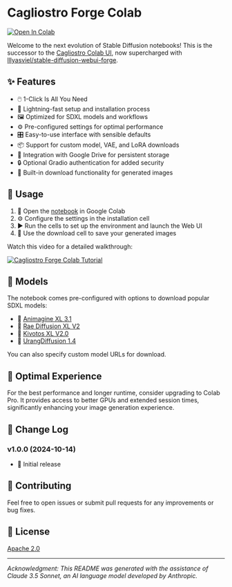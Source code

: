 # Cagliostro Forge Colab

[![Open In Colab](https://colab.research.google.com/assets/colab-badge.svg)](https://colab.research.google.com/github/cagliostrolab/forge-colab/blob/main/cagliostro-forge-colab.ipynb)

Welcome to the next evolution of Stable Diffusion notebooks! This is the successor to the [Cagliostro Colab UI](https://colab.research.google.com/github/Linaqruf/sd-notebook-collection/blob/main/cagliostro-colab-ui.ipynb), now supercharged with [lllyasviel/stable-diffusion-webui-forge](https://github.com/lllyasviel/stable-diffusion-webui-forge).

## ✨ Features

- 🖱️ 1-Click Is All You Need
- 🚀 Lightning-fast setup and installation process
- 🖼️ Optimized for SDXL models and workflows
- ⚙️ Pre-configured settings for optimal performance
- 🎛️ Easy-to-use interface with sensible defaults
- 📦 Support for custom model, VAE, and LoRA downloads
- 💾 Integration with Google Drive for persistent storage
- 🔒 Optional Gradio authentication for added security
- 💾 Built-in download functionality for generated images

## 🚀 Usage

1. 📂 Open the [notebook](https://github.com/cagliostrolab/forge-colab/blob/main/cagliostro-forge-colab.ipynb) in Google Colab
2. ⚙️ Configure the settings in the installation cell
3. ▶️ Run the cells to set up the environment and launch the Web UI
4. 💾 Use the download cell to save your generated images

Watch this video for a detailed walkthrough:

[![Cagliostro Forge Colab Tutorial](https://img.youtube.com/vi/9bbeYXpc30w/0.jpg)](https://www.youtube.com/watch?v=9bbeYXpc30w)

## 🎨 Models

The notebook comes pre-configured with options to download popular SDXL models:

- 🌟 [Animagine XL 3.1](https://huggingface.co/cagliostrolab/animagine-xl-3.1)
- 🎨 [Rae Diffusion XL V2](https://huggingface.co/Raelina/Rae-Diffusion-XL-V2)
- 🏫 [Kivotos XL V2.0](https://huggingface.co/yodayo-ai/kivotos-xl-2.0)
- 🌈 [UrangDiffusion 1.4](https://huggingface.co/kayfahaarukku/UrangDiffusion-1.4/tree/main)

You can also specify custom model URLs for download.

## 💎 Optimal Experience

For the best performance and longer runtime, consider upgrading to Colab Pro. It provides access to better GPUs and extended session times, significantly enhancing your image generation experience.

## 📜 Change Log

### v1.0.0 (2024-10-14)
- 🎉 Initial release

## 🤝 Contributing

Feel free to open issues or submit pull requests for any improvements or bug fixes.

## 📜 License

[Apache 2.0](LICENSE)

---

*Acknowledgment: This README was generated with the assistance of Claude 3.5 Sonnet, an AI language model developed by Anthropic.*
